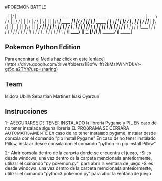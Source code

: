 #POKEMON BATTLE


_
|                                               |/
|__________      ________     ____   ___   _________   _____  ______   ________    _____      ___
|     ___  \    /        \   |    | /  /  |        |  |     \/     |  /        \  |     \    |   |
|    |___\  \   |  ____  |   |    |/  /   |    ____|  |            | |   _____  | |      \   |   |
|    |___/  /   | |    | |   |       /    |   |____   |   |\  /|   | |  |    |  | |   |\  \  |   |
|     _____/    | |    | |   |       \    |    ____|  |   | \/ |   | |  |    |  | |   | \  \ |   |
|     |         | |____| |   |        \   |   |____   |   |    |   | |  |____|  | |   |  \  \|   |
|     |         |        |   |    |\   \  |        |  |   |    |   | |          | |   |   \      |
|_____|         \________/   |____| \___\ |________|  |___|    |___| \_________/  |___|    \_____|
 
## Pokemon Python Edition

Para encontrar el Media haz click en este [enlace] (https://drive.google.com/drive/folders/1lBofw_ffs2kMsXWNYDUVr-gt5x_a2TYh?usp=sharing)

## Team
Isidora Ubilla
Sebastian Martinez
Iñaki Oyarzun

## Instrucciones

1- ASEGURARSE DE TENER INSTALADO la libreria Pygame y PIL
	EN caso de no tener instalada alguna libreria EL PROGRAMA SE CERRARA AUTOMATICAMENTE
	En caso de no tener instalado pygame, instalar desde consola con el comando "pip install Pygame"
	En caso de no tener instalado Pillow, instalar desde consola con el comando "python -m pip install Pillow"

2- Abrir consola dentro de la carpeta donde se encuentra el juego,
	-Si es desde windows, una vez dentro de la carpeta mencionada anteriormente, utilizar el comando "py pokemon.py", para abrir la ventana de juego
	-Si es desde windowa, una vez dentro de la carpeta mencionada anteriormente, utilizar el comando "python3 pokemon.py" para abrir la ventana de juego


